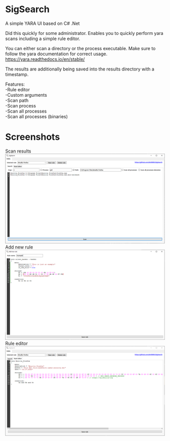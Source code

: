# SigSearch
A simple YARA UI based on C# .Net

Did this quickly for some administrator. Enables you to quickly perform yara scans including a simple rule editor.

You can either scan a directory or the process executable. Make sure to follow the yara documentation for correct usage.
https://yara.readthedocs.io/en/stable/

The results are additionally being saved into the results directory with a timestamp.

Features:   
-Rule editor  
-Custom arguments  
-Scan path  
-Scan process  
-Scan all processes  
-Scan all processes (binaries)

# Screenshots
  Scan results
  ![You should see a screenshot here](/Screenshot1.PNG?raw=true "Scan results")
  Add new rule
  ![You should see a screenshot here](/Screenshot2.PNG?raw=true "Add new rule")
  Rule editor
  ![You should see a screenshot here](/Screenshot3.PNG?raw=true "Rule editor")
